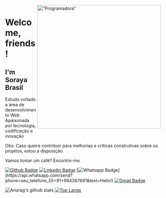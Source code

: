  
<img align="right" width="400px" height="400px" alt=”Programadora” src="https://giphy.com/gifs/platzi-stem-developer-programadora-fAnzw6YK33jMwzp5wp">
 
# Welcome, friends!
 
## I'm Soraya Brasil
 
Estudo voltado a área de desenvolvimento Web
Apaixonada por tecnologia, codificação e inovação
 
Obs: Caso queira contribuir para melhorias e críticas construtivas sobre os projetos, estou a disposição.
 
Vamos tomar um café? Encontre-me

[![Github Badge](https://img.shields.io/badge/-Github-000?style=flat-square&logo=Github&logoColor=white&link=https://github.com/brasilsoraya)](https://github.com/brasilsoraya)
[![Linkedin Badge](https://img.shields.io/badge/-LinkedIn-blue?style=flat-square&logo=Linkedin&logoColor=white&link=https://www.linkedin.com/in/sorayabrasil/)](https://www.linkedin.com/in/sorayabrasil/)
[![Whatsapp Badge](https://img.shields.io/badge/-Whatsapp-4CA143?style=flat-square&labelColor=4CA143&logo=whatsapp&logoColor=white&link=https://api.whatsapp.com/send?phone=seu_telefone_55+91+984387691&text=Hello!)](https://api.whatsapp.com/send?phone=seu_telefone_55+91+984387691&text=Hello!)
[![Gmail Badge](https://img.shields.io/badge/-Gmail-c14438?style=flat-square&logo=Gmail&logoColor=white&link=mailto:sorayabrasil.gweb8@gmail.com)](mailto:sorayabrasil.gweb8@gmail.com)
 
![Anurag's github stats](https://github-readme-stats.vercel.app/api?username=brasilsoraya&show_icons=true&theme=tokyonight
)
[![Top Langs](https://github-readme-stats.vercel.app/api/top-langs/?username=brasilsoraya&layout=compact&show_icons=true&theme=tokyonight
)](https://github.com/brasilsoraya/github-readme-stats
)

